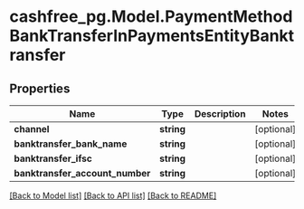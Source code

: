 # cashfree_pg.Model.PaymentMethodBankTransferInPaymentsEntityBanktransfer

## Properties

Name | Type | Description | Notes
------------ | ------------- | ------------- | -------------
**channel** | **string** |  | [optional] 
**banktransfer_bank_name** | **string** |  | [optional] 
**banktransfer_ifsc** | **string** |  | [optional] 
**banktransfer_account_number** | **string** |  | [optional] 

[[Back to Model list]](../README.md#documentation-for-models) [[Back to API list]](../README.md#documentation-for-api-endpoints) [[Back to README]](../README.md)

